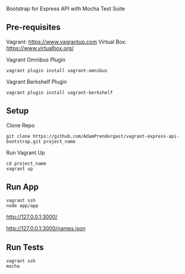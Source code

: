 Bootstrap for Express API with Mocha Test Suite

## Pre-requisites

Vagrant: https://www.vagrantup.com
Virtual Box: https://www.virtualbox.org/

Vagrant Omnibus Plugin

	vagrant plugin install vagrant-omnibus	

Vagrant Berkshelf Plugin

	vagrant plugin install vagrant-berkshelf


## Setup

Clone Repo

	git clone https://github.com/AdamPrendergast/vagrant-express-api-bootstrap.git project_name

Run Vagrant Up

	cd project_name
	vagrant up

## Run App

	vagrant ssh
	node app/app

http://127.0.0.1:3000/

http://127.0.0.1:3000/names.json

## Run Tests

	vagrant ssh
	mocha
